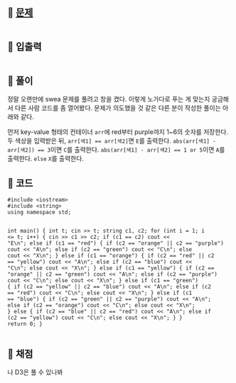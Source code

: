 <h2 id="🌽-문제">🌽 <a href="https://swexpertacademy.com/main/code/problem/problemDetail.do?contestProbId=AZROsPgqE88DFAWB">문제</a></h2>
<p><img alt="" src="https://velog.velcdn.com/images/coolgamja_/post/43d245ef-bf32-4667-8d0c-21e97d029f42/image.png" /></p>
<h2 id="🥕-입출력">🥕 입출력</h2>
<p><img alt="" src="https://velog.velcdn.com/images/coolgamja_/post/6111e26a-e255-4b0c-8bde-6064eab115ae/image.png" /></p>
<h2 id="🥔-풀이">🥔 풀이</h2>
<p>정말 오랜만에 swea 문제를 풀려고 창을 켰다.
이렇게 노가다로 푸는 게 맞는지 궁금해서 다른 사람 코드를 좀 열어봤다.
문제가 의도했을 것 같은 다른 분이 작성한 풀이는 아래와 같다.</p>
<p>먼저 key-value 형태의 컨테이너 <code>arr</code>에
red부터 purple까지 1~6의 숫자를 저장한다.
두 색상을 입력받은 뒤, <code>arr[색1] == arr[색2]</code>면 <code>E</code>를 출력한다.
<code>abs(arr[색1] - arr[색2]) == 3</code>이면 <code>C</code>를 출력한다.
<code>abs(arr[색1] - arr[색2] == 1 or 5</code>이면 <code>A</code>를 출력한다.
<code>else</code> <code>X</code>를 출력한다.</p>
<h2 id="🥬-코드">🥬 코드</h2>
<pre><code class="language-cpp">#include &lt;iostream&gt;
#include &lt;string&gt;
using namespace std;

int main() {
    int t;
    cin &gt;&gt; t;
    string c1, c2;
    for (int i = 1; i &lt;= t; i++) {
        cin &gt;&gt; c1 &gt;&gt; c2;
        if (c1 == c2) cout &lt;&lt; &quot;E\n&quot;;
        else if (c1 == &quot;red&quot;) {
            if (c2 == &quot;orange&quot; || c2 == &quot;purple&quot;) cout &lt;&lt; &quot;A\n&quot;;
            else if (c2 == &quot;green&quot;) cout &lt;&lt; &quot;C\n&quot;;
            else cout &lt;&lt; &quot;X\n&quot;;
        }
        else if (c1 == &quot;orange&quot;) {
            if (c2 == &quot;red&quot; || c2 == &quot;yellow&quot;) cout &lt;&lt; &quot;A\n&quot;;
            else if (c2 == &quot;blue&quot;) cout &lt;&lt; &quot;C\n&quot;;
            else cout &lt;&lt; &quot;X\n&quot;;
        }
        else if (c1 == &quot;yellow&quot;) {
            if (c2 == &quot;orange&quot; || c2 == &quot;green&quot;) cout &lt;&lt; &quot;A\n&quot;;
            else if (c2 == &quot;purple&quot;) cout &lt;&lt; &quot;C\n&quot;;
            else cout &lt;&lt; &quot;X\n&quot;;
        }
        else if (c1 == &quot;green&quot;) {
            if (c2 == &quot;yellow&quot; || c2 == &quot;blue&quot;) cout &lt;&lt; &quot;A\n&quot;;
            else if (c2 == &quot;red&quot;) cout &lt;&lt; &quot;C\n&quot;;
            else cout &lt;&lt; &quot;X\n&quot;;
        }
        else if (c1 == &quot;blue&quot;) {
            if (c2 == &quot;green&quot; || c2 == &quot;purple&quot;) cout &lt;&lt; &quot;A\n&quot;;
            else if (c2 == &quot;orange&quot;) cout &lt;&lt; &quot;C\n&quot;;
            else cout &lt;&lt; &quot;X\n&quot;;
        }
        else {
            if (c2 == &quot;blue&quot; || c2 == &quot;red&quot;) cout &lt;&lt; &quot;A\n&quot;;
            else if (c2 == &quot;yellow&quot;) cout &lt;&lt; &quot;C\n&quot;;
            else cout &lt;&lt; &quot;X\n&quot;;
        }
    }
    return 0;
}</code></pre>
<h2 id="🥜-채점">🥜 채점</h2>
<p>나 D3은 풀 수 있나봐</p>
<p><img alt="" src="https://velog.velcdn.com/images/coolgamja_/post/5ded03c2-d9d5-4143-9e9b-9818e5aea2ea/image.png" /></p>
